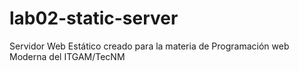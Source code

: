 # lab02-static-server
Servidor Web Estático creado para la materia de Programación web Moderna del ITGAM/TecNM
